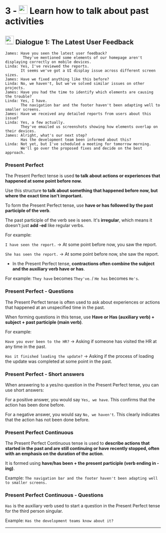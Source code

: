 # 3 - <img width="28" height="28" src="https://img.icons8.com/color/28/great-britain.png" alt="great britain"/>  Learn how to talk about past activities

## <img width="28" height="28" src="https://img.icons8.com/color/28/great-britain.png" alt="great britain"/>  Dialogue 1: The Latest User Feedback

```
James: Have you seen the latest user feedback?
        They've mentioned some elements of our homepage aren't displaying correctly on mobile devices.
Linda: Yes, I've reviewed the reports.
       It seems we've got a UI display issue across different screen sizes.
James: Have we fixed anything like this before?
Linda: No, we haven't, but we've solved similar issues on other projects.
James: Have you had the time to identify which elements are causing the trouble?
Linda: Yes, I have.
       The navigation bar and the footer haven't been adapting well to smaller screens.
James: Have we received any detailed reports from users about this issue?
Linda: Yes, a few actually.
       They've emailed us screenshots showing how elements overlap on their devices.
James: Alright, what's our next step?
       Has the development team been informed about this?
Linda: Not yet, but I've scheduled a meeting for tomorrow morning.
       We'll go over the proposed fixes and decide on the best approach.
```

### Present Perfect

The Present Perfect tense is used **to talk about actions or experiences that happened at some point before now.**

Use this structure **to talk about something that happened before now, but where the exact time isn't important.**

To form the Present Perfect tense, use **have or has followed by the past participle of the verb**.

The past participle of the verb see is seen. It's **irregular**, which means it doesn't just **add -ed** like regular verbs. 

For example:

`I have seen the report.` -> At some point before now, you saw the report.

`She has seen the report.` -> At some point before now, she saw the report.


- In the Present Perfect tense, **contractions often combine the subject and the auxiliary verb have or has**. 

For example: `They have` becomes `They've`. / `He has` becomes `He's`.


### Present Perfect - Questions


The Present Perfect tense is often used to ask about experiences or actions that happened at an unspecified time in the past.

When forming questions in this tense, use **Have or Has (auxiliary verb) + subject + past participle (main verb)**. 

For example:

`Have you ever been to the HR?` -> Asking if someone has visited the HR at any time in the past.

`Has it finished loading the update?` -> Asking if the process of loading the update was completed at some point in the past.


### Present Perfect - Short answers


When answering to a yes/no question in the Present Perfect tense, you can use short answers:


For a positive answer, you would say `Yes, we have`. This confirms that the action has been done before.

For a negative answer, you would say `No, we haven't`. This clearly indicates that the action has not been done before.

### Present Perfect Continuous

The Present Perfect Continuous tense is used to **describe actions that started in the past and are still continuing or have recently stopped, often with an emphasis on the duration of the action**.

It is formed using **have/has been + the present participle (verb ending in -ing)**.

Example: `The navigation bar and the footer haven't been adapting well to smaller screens.`


### Present Perfect Continuous - Questions

`Has` is the auxiliary verb used to start a question in the Present Perfect tense for the third person singular.

Example: `Has the development teams know about it?`

---
